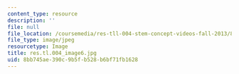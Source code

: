 ```yaml
---
content_type: resource
description: ''
file: null
file_location: /coursemedia/res-tll-004-stem-concept-videos-fall-2013/8bb745ae390c9b5fb528b6bf71fb1628_res.tl.004_image6.jpg
file_type: image/jpeg
resourcetype: Image
title: res.tl.004_image6.jpg
uid: 8bb745ae-390c-9b5f-b528-b6bf71fb1628
---
```

